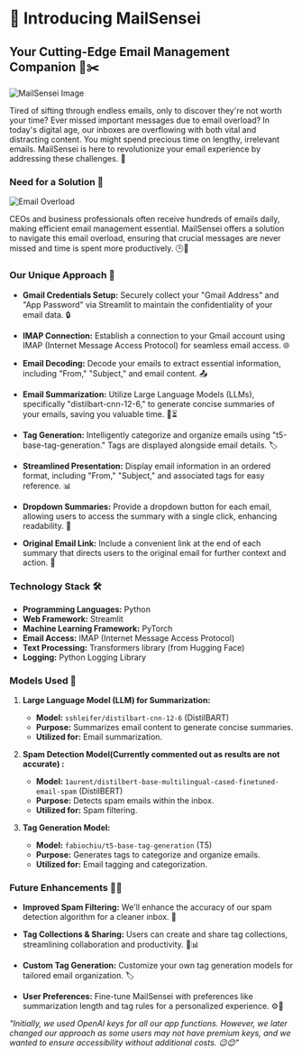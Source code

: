 # 🚀 Introducing MailSensei
## Your Cutting-Edge Email Management Companion 📧✂️

<img  src="https://i.ibb.co/Bg6h8qp/your-image.png"  alt="MailSensei Image">

Tired of sifting through endless emails, only to discover they're not worth your time? Ever missed important messages due to email overload? In today's digital age, our inboxes are overflowing with both vital and distracting content. You might spend precious time on lengthy, irrelevant emails. MailSensei is here to revolutionize your email experience by addressing these challenges. 🚀

### Need for a Solution 🤔

![Email Overload](https://media.giphy.com/media/OothRHNJSCaTS/giphy.gif)

CEOs and business professionals often receive hundreds of emails daily, making efficient email management essential. MailSensei offers a solution to navigate this email overload, ensuring that crucial messages are never missed and time is spent more productively. 🕒💼

### Our Unique Approach 🌟

- **Gmail Credentials Setup:** Securely collect your "Gmail Address" and "App Password" via Streamlit to maintain the confidentiality of your email data. 🔒

- **IMAP Connection:** Establish a connection to your Gmail account using IMAP (Internet Message Access Protocol) for seamless email access. 🌐

- **Email Decoding:** Decode your emails to extract essential information, including "From," "Subject," and email content. 📤

- **Email Summarization:** Utilize Large Language Models (LLMs), specifically "distilbart-cnn-12-6," to generate concise summaries of your emails, saving you valuable time. 📝⏳

- **Tag Generation:** Intelligently categorize and organize emails using "t5-base-tag-generation." Tags are displayed alongside email details. 🏷️

- **Streamlined Presentation:** Display email information in an ordered format, including "From," "Subject," and associated tags for easy reference. 📊

- **Dropdown Summaries:** Provide a dropdown button for each email, allowing users to access the summary with a single click, enhancing readability. 📑

- **Original Email Link:** Include a convenient link at the end of each summary that directs users to the original email for further context and action. 🔗

### Technology Stack 🛠️

- **Programming Languages:** Python
- **Web Framework:** Streamlit
- **Machine Learning Framework:** PyTorch
- **Email Access:** IMAP (Internet Message Access Protocol)
- **Text Processing:** Transformers library (from Hugging Face)
- **Logging:** Python Logging Library

### Models Used 🧠

1. **Large Language Model (LLM) for Summarization:**
   - **Model:** `sshleifer/distilbart-cnn-12-6` (DistilBART)
   - **Purpose:** Summarizes email content to generate concise summaries.
   - **Utilized for:** Email summarization.

2. **Spam Detection Model(Currently commented out as results are not accurate) :**
   - **Model:** `1aurent/distilbert-base-multilingual-cased-finetuned-email-spam` (DistilBERT)
   - **Purpose:** Detects spam emails within the inbox.
   - **Utilized for:** Spam filtering.

3. **Tag Generation Model:**
   - **Model:** `fabiochiu/t5-base-tag-generation` (T5)
   - **Purpose:** Generates tags to categorize and organize emails.
   - **Utilized for:** Email tagging and categorization.

### Future Enhancements 🚀🔮

- **Improved Spam Filtering:** We'll enhance the accuracy of our spam detection algorithm for a cleaner inbox. 🚮

- **Tag Collections & Sharing:** Users can create and share tag collections, streamlining collaboration and productivity. 🚀📊

- **Custom Tag Generation:** Customize your own tag generation models for tailored email organization. 🏷️

- **User Preferences:** Fine-tune MailSensei with preferences like summarization length and tag rules for a personalized experience. ⚙️👤


*"Initially, we used OpenAI keys for all our app functions. However, we later changed our approach as some users may not have premium keys, and we wanted to ensure accessibility without additional costs. 😉😊"*


